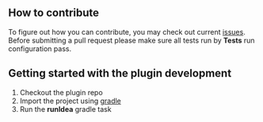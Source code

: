 ## How to contribute
To figure out how you can contribute, you may check out current [issues](https://gitee.com/lrucase/intellij-gitosc/issues).
Before submitting a pull request please make sure all tests run by **Tests** run configuration pass.

## Getting started with the plugin development
1. Checkout the plugin repo
2. Import the project using [gradle](https://www.jetbrains.com/idea/help/gradle.html)
3. Run the **runIdea** gradle task

